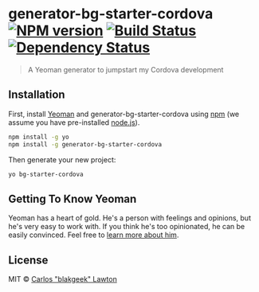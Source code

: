 # generator-bg-starter-cordova [![NPM version][npm-image]][npm-url] [![Build Status][travis-image]][travis-url] [![Dependency Status][daviddm-image]][daviddm-url]
> A Yeoman generator to jumpstart my Cordova development

## Installation

First, install [Yeoman](http://yeoman.io) and generator-bg-starter-cordova using [npm](https://www.npmjs.com/) (we assume you have pre-installed [node.js](https://nodejs.org/)).

```bash
npm install -g yo
npm install -g generator-bg-starter-cordova
```
Then generate your new project:

```bash
yo bg-starter-cordova
```

## Getting To Know Yeoman

Yeoman has a heart of gold. He&#39;s a person with feelings and opinions, but he&#39;s very easy to work with. If you think he&#39;s too opinionated, he can be easily convinced. Feel free to [learn more about him](http://yeoman.io/).

## License

MIT © [Carlos &#34;blakgeek&#34; Lawton]()


[npm-image]: https://badge.fury.io/js/generator-bg-starter-cordova.svg
[npm-url]: https://npmjs.org/package/generator-bg-starter-cordova
[travis-image]: https://travis-ci.org/blakgeek/generator-bg-starter-cordova.svg?branch=master
[travis-url]: https://travis-ci.org/blakgeek/generator-bg-starter-cordova
[daviddm-image]: https://david-dm.org/blakgeek/generator-bg-starter-cordova.svg?theme=shields.io
[daviddm-url]: https://david-dm.org/blakgeek/generator-bg-starter-cordova
